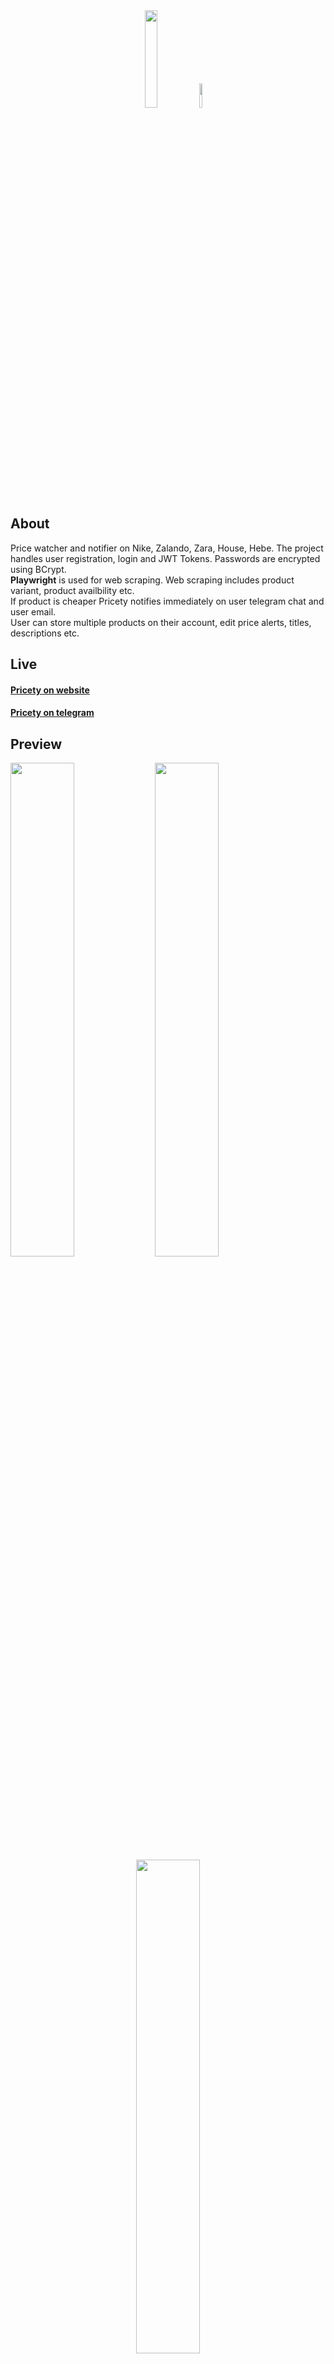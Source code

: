 <div align="center">
  <img src="https://i.ibb.co/th0m4Mq/logo.png" width="20%">
  <img src="https://i.ibb.co/sFw2p8j/shopping.png" width="10%">
</div>

<h2>About</h2>
<p>
  Price watcher and notifier on Nike, Zalando, Zara, House, Hebe. The project handles user registration, login and JWT Tokens. Passwords are encrypted using BCrypt.
  <br>
  <b>Playwright</b> is used for web scraping. Web scraping includes product variant, product availbility etc.
  <br>
  If product is cheaper Pricety notifies immediately on user telegram chat and user email.
  <br>
  User can store multiple products on their account, edit price alerts, titles, descriptions etc.
</p>

<h2>Live</h2>
<h4>
  <a href="https://pricety.onrender.com">Pricety on website</a>
</h4>
<h4>
  <a href="https://t.me/zalandoscraperbot">Pricety on telegram</a>
</h4>

<h2>Preview</h2>
<div>
  <img src="https://i.ibb.co/RhvfWX9/Zrzut-ekranu-2024-04-25-o-14-22-21.png" width="45%">
  <img src="https://i.ibb.co/g69wHVL/Zrzut-ekranu-2024-04-25-o-20-46-22.png" width="45%">
  <div align="center" width="100%">
      <img src="https://i.ibb.co/3m54DPQ/Zrzut-ekranu-2024-04-25-o-14-30-45.png" width="45%" align="center">
  </div>
</div>

<h2>Usage</h2>
<h3>What you need?</h3>
<p><b>1.</b> Gmail address to nofity users</p>
<p><b>2.</b> SMTP password for gmail address</p>
<p><b>3.</b> Telegram bot token <a href="https://t.me/botfather">here</a></p>
<p><b>4.</b> 256-bit encryption key for JWT Tokens <a href="https://asecuritysite.com/encryption/plain">generate here</a></p>
<p><b>5.</b> Database password</p>
<p><b>6.</b> Database URL</p>
<p><b>7.</b> Database with tables, use this queries: <a href="https://github.com/vicaryy/Pricety/blob/master/src/main/resources/database-query.txt"></p>
<p><b>8.</b> <a href="https://www.docker.com/">Docker</a> on your machine</p>

<br>

<h3>It's time for Docker.</h3>

<p>Go to Pricety folder where Dockerfile is located and open <b>terminal</b> there. Then run this command to build project:</p>

```sh
docker build -t pricety:1.0.0 .
```

<p>Then run this command to run project:</p>

```sh
docker run -p 8080:8080 -e BOT_TOKEN='[bot token]' -e SECRET_KEY='[256-bit encryption key]' -e DB_PASSWORD='[db password]' -e DB_URL='[db url]' -e MAIL_PASSWORD='[smtp email password]' -e MAIL_ADDRESS='[email address]' pricety:1.0.0
```

<h3>And voilà, Pricety is running on your machine.</h3>
<br>

<h2>Configuration</h2>
<h3>Database</h3>
<p>Pricety is waiting for the JSON files of an entities to the database. Without it, it will not function properly.</p>
<br>

<p>If you <b>DON'T</b> want to add any records to database then send this to your server:</p>

```sh
POST MAPPING
FOR EVERY REQUEST YOU HAVE TO SET THIS HEADER: ("secretKey", [256-bit encryption key])

/api/set/done
```
<br>

<p>If you <b>WANT</b> to add records to database then send this to your server:</p>

```sh
FOR EVERY REQUEST YOU HAVE TO SET THIS HEADER: ("secretKey", [256-bit encryption key])

POST MAPPINGS
/api/set/users - JSON file of List<UserEntity>
/api/set/products - JSON file of List<ProductEntity>
/api/set/activeRequests - JSON file of List<ActiveRequestEntity>
/api/set/awaitedMessages - JSON file of List<AwaitedMessageEntity>
/api/set/dataImports - JSON file of List<DataImportEntity>
/api/set/emailVerifications - JSON file of List<EmailVerificationEntity>
/api/set/linkRequests - JSON file of List<LinkRequestEntity>
/api/set/messages - JSON file of List<MessageDTO>
/api/set/notificationChats - JSON file of List<NotificationChatEntity>
/api/set/notificationEmails - JSON file of List<NotificationEmailEntity>
/api/set/productHistories - JSON file of List<ProductHistoryEntity>
/api/set/waitingUsers - JSON file of List<WaitingUserDTO>
```

<br>

<h2>API</h2>
<h4>If you want to use admin commands you have to set one user as admin in your database(user_test table)</h4>

<h3>Web API</h3>

```sh
FOR EVERY REQUEST YOU HAVE TO SET THIS HEADER: ("secretKey", [256-bit encryption key])

GET MAPPINGS
/api/get/users - returns JSON file of List<UserEntity>
/api/get/products - returns JSON file of List<ProductEntity>
/api/get/activeRequests - returns JSON file of List<ActiveRequestEntity>
/api/get/awaitedMessages - returns JSON file of List<AwaitedMessageEntity>
/api/get/dataImports - returns JSON file of List<DataImportEntity>
/api/get/emailVerifications - returns JSON file of List<EmailVerificationEntity>
/api/get/linkRequests - returns JSON file of List<LinkRequestEntity>
/api/get/messages - returns JSON file of List<MessageDTO>
/api/get/notificationChats - returns JSON file of List<NotificationChatEntity>
/api/get/notificationEmails - returns JSON file of List<NotificationEmailEntity>
/api/get/productHistories - returns JSON file of List<ProductHistoryEntity>
/api/get/waitingUsers - returns JSON file of List<WaitingUserDTO>
```
<br>

<h3>Telegram API</h3>

```sh
Set:
//set premium <userId> - setting user to premium
//set standard <userId> - setting user to standard
//set admin <userId> - setting user to admin
//set non-admin <userId> - setting user to non-admin
//set command <command:description> - setting command to telegram menu block
//set nick <userId> <newNick> - setting new nick to user

Delete:
//delete command <command> - deleting command
//delete command all - deleting all commands
//delete user <userId> - deleting user and all of his products
//delete product <productId> - deleting product

Ban:
//ban userId  -  not yet

Update:
//update start - app going to update products for every 3 hours
//update start once - app going to update product only one time
//update stop - stopping //update start updating
//update state - check current update state (is running? is stopped?)

Send:
//send message all <text> - send message to all users
//send message all <PL> -en- <ENG> - send message to all users in Polish and English language
//send message <userId> <text> - send message to one user

Get:
//get user all - display all users
//get user <userId> - display one user
//get product all - display all products
//get product <productId> - display one product
//get productUser <userId> - display all product of one user
//get all - display all commands

Application:
//start - starting if app was stopped
//stop - stopping app
//crash - crashing app, can't start again
```
<br>

## Author

👤 **vicary**

## Want to support me?

Give a ⭐️ if this project helped you!

---






